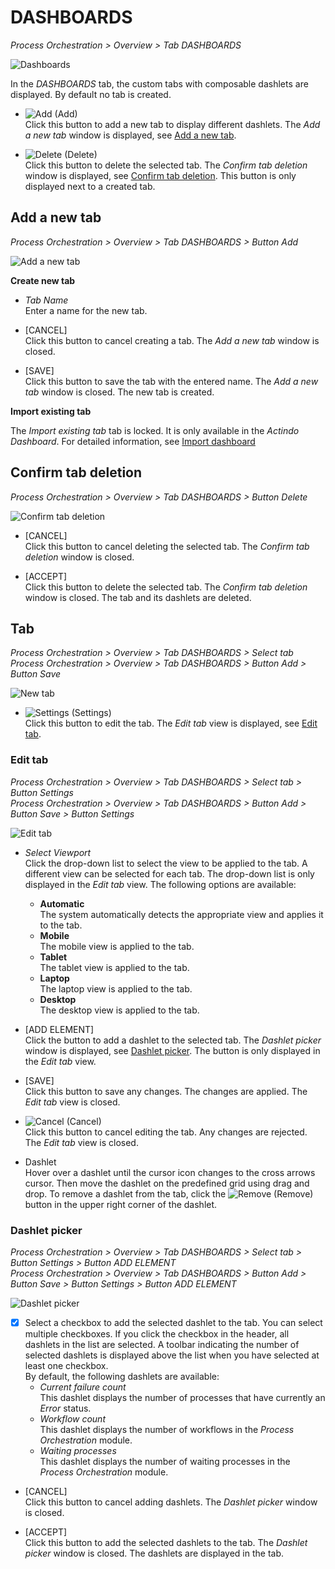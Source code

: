 # DASHBOARDS

*Process Orchestration > Overview > Tab DASHBOARDS*

![Dashboards](../../Assets/Screenshots/ActindoWorkFlow/Overview/Dashboards.png "[Dashboards]")

In the *DASHBOARDS* tab, the custom tabs with composable dashlets are displayed. By default no tab is created.

- ![Add](../../Assets/Icons/Plus06.png "[Add]") (Add)   
    Click this button to add a new tab to display different dashlets. The *Add a new tab* window is displayed, see [Add a new tab](#add-a-new-tab).

- ![Delete](../../Assets/Icons/Cross04.png "[Delete]") (Delete)   
    Click this button to delete the selected tab. The *Confirm tab deletion* window is displayed, see [Confirm tab deletion](#confirm-tab-deletion). This button is only displayed next to a created tab.


## Add a new tab

*Process Orchestration > Overview > Tab DASHBOARDS > Button Add*

![Add a new tab](../../Assets/Screenshots/ActindoWorkFlow/Overview/AddNewTab.png "[Add a new tab]")

**Create new tab**

- *Tab Name*   
    Enter a name for the new tab.

- [CANCEL]   
    Click this button to cancel creating a tab. The *Add a new tab* window is closed.

- [SAVE]   
    Click this button to save the tab with the entered name. The *Add a new tab* window is closed. The new tab is created.

**Import existing tab**

The *Import existing tab* tab is locked. It is only available in the *Actindo Dashboard*. For detailed information, see [Import dashboard](../../Core1Platform/UsingCore1/06_ManageDashboard.md#Import-dashboard)

[comment]: <> (Link zu Actindo dashboard einfügen sobald beschrieben > DONE)



## Confirm tab deletion

*Process Orchestration > Overview > Tab DASHBOARDS > Button Delete*

![Confirm tab deletion](../../Assets/Screenshots/ActindoWorkFlow/Overview/ConfirmTabDeletion.png "[Confirm tab deletion]")

- [CANCEL]   
    Click this button to cancel deleting the selected tab. The *Confirm tab deletion* window is closed.

- [ACCEPT]   
    Click this button to delete the selected tab. The *Confirm tab deletion* window is closed. The tab and its dashlets are deleted.



## Tab

*Process Orchestration > Overview > Tab DASHBOARDS > Select tab*   
*Process Orchestration > Overview > Tab DASHBOARDS > Button Add > Button Save*   

![New tab](../../Assets/Screenshots/ActindoWorkFlow/Overview/NewTab.png "[New tab]")

- ![Settings](../../Assets/Icons/Settings01.png "[Tool]") (Settings)   
    Click this button to edit the tab. The *Edit tab* view is displayed, see [Edit tab](#edit-tab).  


### Edit tab

*Process Orchestration > Overview > Tab DASHBOARDS > Select tab > Button Settings*   
*Process Orchestration > Overview > Tab DASHBOARDS > Button Add > Button Save > Button Settings*  

![Edit tab](../../Assets/Screenshots/ActindoWorkFlow/Overview/EditTab.png "[Edit tab]")

- *Select Viewport*   
  Click the drop-down list to select the view to be applied to the tab. A different view can be selected for each tab. The drop-down list is only displayed in the *Edit tab* view. The following options are available:    
    - **Automatic**   
        The system automatically detects the appropriate view and applies it to the tab.
    - **Mobile**   
        The mobile view is applied to the tab.  
    - **Tablet**   
        The tablet view is applied to the tab.  
    - **Laptop**   
        The laptop view is applied to the tab.  
    - **Desktop**   
        The desktop view is applied to the tab.  

- [ADD ELEMENT]   
    Click the button to add a dashlet to the selected tab. The *Dashlet picker* window is displayed, see [Dashlet picker](#dashlet-picker). The button is only displayed in the *Edit tab* view.

- [SAVE]   
    Click this button to save any changes. The changes are applied. The *Edit tab* view is closed.

- ![Cancel](../../Assets/Icons/Cross02.png "[Cancel]") (Cancel)   
    Click this button to cancel editing the tab. Any changes are rejected. The *Edit tab* view is closed.

- Dashlet   
    Hover over a dashlet until the cursor icon changes to the cross arrows cursor. Then move the dashlet on the predefined grid using drag and drop. To remove a dashlet from the tab, click the ![Remove](../../Assets/Icons/Cross03.png "[Remove]") (Remove) button in the upper right corner of the dashlet.  


### Dashlet picker

*Process Orchestration > Overview > Tab DASHBOARDS > Select tab > Button Settings > Button ADD ELEMENT*   
*Process Orchestration > Overview > Tab DASHBOARDS > Button Add > Button Save > Button Settings > Button ADD ELEMENT*  

![Dashlet picker](../../Assets/Screenshots/ActindoWorkFlow/Overview/DashletPicker.png "[Dashlet picker]")

- [x]   
  Select a checkbox to add the selected dashlet to the tab. You can select multiple checkboxes. If you click the checkbox in the header, all dashlets in the list are selected. A toolbar indicating the number of selected dashlets is displayed above the list when you have selected at least one checkbox.   
  By default, the following dashlets are available:
    - *Current failure count*   
        This dashlet displays the number of processes that have currently an *Error* status.
    - *Workflow count*   
        This dashlet displays the number of workflows in the *Process Orchestration* module.
    - *Waiting processes*   
        This dashlet displays the number of waiting processes in the *Process Orchestration* module.

- [CANCEL]   
    Click this button to cancel adding dashlets. The *Dashlet picker* window is closed.

- [ACCEPT]   
    Click this button to add the selected dashlets to the tab. The *Dashlet picker* window is closed. The dashlets are displayed in the tab.
